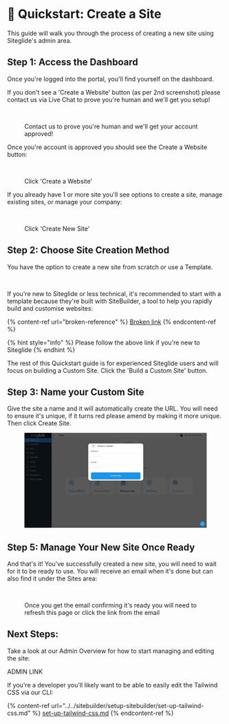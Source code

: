 # 🚀 Quickstart: Create a Site

This guide will walk you through the process of creating a new site using Siteglide's admin area.

## Step 1: Access the Dashboard

Once you're logged into the portal, you'll find yourself on the dashboard.

If you don't see a 'Create a Website' button (as per 2nd screenshot) please contact us via Live Chat to prove you're human and we'll get you setup!

<figure><img src="https://p186.p2.n0.cdn.zight.com/items/d5uXKzqk/4dc0d410-7174-42c2-9a35-1f768e63a980.jpg?source=viewer&#x26;v=%223394866977311bdf3f7fed1434b1e117%22" alt=""><figcaption><p>Contact us to prove you're human and we'll get your account approved!</p></figcaption></figure>

Once you're account is approved you should see the Create a Website button:

<figure><img src="https://p186.p2.n0.cdn.zight.com/items/JruErXRj/8a71bcb1-af8a-49d0-b4e3-1c852d527ea1.jpg?source=viewer&#x26;v=%22dd8591f5052a2eccacfd55cba546137a%22" alt=""><figcaption><p>Click 'Create a Website'</p></figcaption></figure>

If you already have 1 or more site you'll see options to create a site, manage existing sites, or manage your company:

<div align="left">

<figure><img src="https://p186.p2.n0.cdn.zight.com/items/4gu8gZWZ/71d169a7-5af8-40ac-b517-c858baff1ef6.png?source=viewer&#x26;v=%22207c8f085ac90c7ed93c8c177f3f3872%22" alt=""><figcaption><p>Click 'Create New Site'</p></figcaption></figure>

</div>

## Step 2: Choose Site Creation Method

You have the option to create a new site from scratch or use a Template.&#x20;

<figure><img src="https://p186.p2.n0.cdn.zight.com/items/mXuWlEkR/2b98c39f-540b-4864-a4bf-10d215506aa8.jpg?source=viewer&#x26;v=%22dde4f0d458f05746ad79f05e5fb4072b%22" alt=""><figcaption></figcaption></figure>

If you're new to Siteglide or less technical, it's recommended to start with a template because they're built with SiteBuilder, a tool to help you rapidly build and customise websites:

{% content-ref url="broken-reference" %}
[Broken link](broken-reference)
{% endcontent-ref %}

{% hint style="info" %}
Please follow the above link if you're new to Siteglide
{% endhint %}

The rest of this Quickstart guide is for experienced Siteglide users and will focus on building a Custom Site. Click the 'Build a Custom Site' button.



## Step 3: Name your Custom Site

Give the site a name and it will automatically create the URL. You will need to ensure it's unique, if it turns red please amend by making it more unique. Then click Create Site.

<figure><img src="../../.gitbook/assets/Siteglide-Create-Site-Blank-Modal-Dashboard.jpg" alt=""><figcaption></figcaption></figure>

## Step 5: Manage Your New Site Once Ready

And that's it! You've successfully created a new site, you will need to wait for it to be ready to use. You will receive an email when it's done but can also find it under the Sites area:

<figure><img src="https://p186.p2.n0.cdn.zight.com/items/v1u9wLZ2/3bf5f58f-56e5-4b32-b427-36fc35cd9bfc.jpg?source=viewer&#x26;v=%22ddbfd9bfe9035551bb2c140d6b3d916c%22" alt=""><figcaption><p>Once you get the email confirming it's ready you will need to refresh this page or click the link from the email</p></figcaption></figure>

## Next Steps:

Take a look at our Admin Overview for how to start managing and editing the site:

ADMIN LINK

If you're a developer you'll likely want to be able to easily edit the Tailwind CSS via our CLI:

{% content-ref url="../../sitebuilder/setup-sitebuilder/set-up-tailwind-css.md" %}
[set-up-tailwind-css.md](../../sitebuilder/setup-sitebuilder/set-up-tailwind-css.md)
{% endcontent-ref %}
